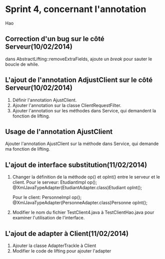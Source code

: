 # Sprint 4, concernant l'annotation
Hao

## Correction d'un bug sur le côté Serveur(10/02/2014)
dans AbstractLifting::removeExtraFields, ajoute un *break* pour sauter le boucle de while.

## L'ajout de l'annotation AdjustClient sur le côté Serveur(10/02/2014)
1. Définir l'annotation AjustClient.
2. Ajouter l'annotation sur la classe ClientRequestFilter.
3. Ajouter l'annotation sur les méthodes dans Service, qui demandent la fonction de lifting.

## Usage de l'annotation AjustClient
Ajouter l'annotation AjustClient sur la méthode dans Service, qui demande ma fonction de lifting.

## L'ajout de interface substitution(11/02/2014)
1. Changer la définition de la méthode op() et opInt() entre le serveur et le client.
	Pour le serveur:
	EtudiantImpl op();
	@XmlJavaTypeAdapter(EtudiantAdapter.class)Etudiant opInt();

	Pour le client:
	PersonneImpl op();
	@XmlJavaTypeAdapter(PersonneAdapter.class)Personne opInt();

2. Modifier le nom du fichier TestClient4.java à TestClientHao.java pour examiner l'utilisation de l'interface.

## L'ajout de adapter à Client(11/02/2014)
1. Ajouter la classe AdapterTrackle à Client
2. Modifier le code de lifting pour ajouter l'adapter

